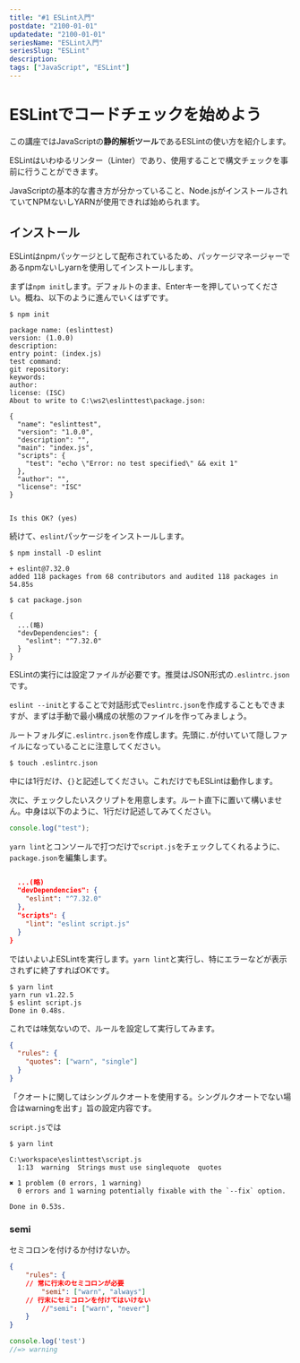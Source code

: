 ```yaml
---
title: "#1 ESLint入門"
postdate: "2100-01-01"
updatedate: "2100-01-01"
seriesName: "ESLint入門"
seriesSlug: "ESLint"
description: 
tags: ["JavaScript", "ESLint"]
---
```


# ESLintでコードチェックを始めよう

この講座ではJavaScriptの**静的解析ツール**であるESLintの使い方を紹介します。

ESLintはいわゆるリンター（Linter）であり、使用することで構文チェックを事前に行うことができます。

JavaScriptの基本的な書き方が分かっていること、Node.jsがインストールされていてNPMないしYARNが使用できれば始められます。

## インストール

ESLintはnpmパッケージとして配布されているため、パッケージマネージャーであるnpmないしyarnを使用してインストールします。

まずは`npm init`します。デフォルトのまま、Enterキーを押していってください。概ね、以下のように進んでいくはずです。

```shell
$ npm init

package name: (eslinttest)
version: (1.0.0)
description:
entry point: (index.js)
test command:
git repository:
keywords:
author:
license: (ISC)
About to write to C:\ws2\eslinttest\package.json:

{
  "name": "eslinttest",
  "version": "1.0.0",
  "description": "",
  "main": "index.js",
  "scripts": {
    "test": "echo \"Error: no test specified\" && exit 1"
  },
  "author": "",
  "license": "ISC"
}


Is this OK? (yes)
```

続けて、`eslint`パッケージをインストールします。

```shell
$ npm install -D eslint

+ eslint@7.32.0
added 118 packages from 68 contributors and audited 118 packages in 54.85s
```

```shell
$ cat package.json

{
  ...(略)
  "devDependencies": {
    "eslint": "^7.32.0"
  }
}
```

ESLintの実行には設定ファイルが必要です。推奨はJSON形式の`.eslintrc.json`です。

`eslint --init`とすることで対話形式で`eslintrc.json`を作成することもできますが、まずは手動で最小構成の状態のファイルを作ってみましょう。

ルートフォルダに`.eslintrc.json`を作成します。先頭に`.`が付いていて隠しファイルになっていることに注意してください。

```shell
$ touch .eslintrc.json
```

中には1行だけ、`{}`と記述してください。これだけでもESLintは動作します。

次に、チェックしたいスクリプトを用意します。ルート直下に置いて構いません。中身は以下のように、1行だけ記述してみてください。

```script.js
console.log("test");
```

`yarn lint`とコンソールで打つだけで`script.js`をチェックしてくれるように、`package.json`を編集します。

```json

  ...(略)
  "devDependencies": {
    "eslint": "^7.32.0"
  },
  "scripts": {
    "lint": "eslint script.js"
  }
}
```

ではいよいよESLintを実行します。`yarn lint`と実行し、特にエラーなどが表示されずに終了すればOKです。

```shell
$ yarn lint
yarn run v1.22.5
$ eslint script.js
Done in 0.48s.
```

これでは味気ないので、ルールを設定して実行してみます。

```json
{
  "rules": {
    "quotes": ["warn", "single"]
  }
}
```

「クオートに関してはシングルクオートを使用する。シングルクオートでない場合はwarningを出す」旨の設定内容です。

`script.js`では

```shell
$ yarn lint

C:\workspace\eslinttest\script.js
  1:13  warning  Strings must use singlequote  quotes

✖ 1 problem (0 errors, 1 warning)
  0 errors and 1 warning potentially fixable with the `--fix` option.

Done in 0.53s.
```

### semi

セミコロンを付けるか付けないか。

```json
{
	"rules": {
    // 常に行末のセミコロンが必要
		"semi": ["warn", "always"]
    // 行末にセミコロンを付けてはいけない
		//"semi": ["warn", "never"]
	}
}
```

```javascript
console.log('test')
//=> warning
```



